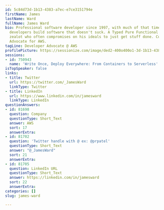 ```yaml
---
id: 5c84d73d-1b13-4383-a7ec-e7ce3151794e
firstName: James
lastName: Ward
fullName: James Ward
bio: Professional software developer since 1997, with much of that time spent helping
  developers build software that doesn't suck. A Typed Pure Functional Programming
  zealot who often compromises on his ideals to just get stuff done. Currently a Developer
  Advocate for AWS.
tagLine: Developer Advocate @ AWS
profilePicture: https://sessionize.com/image/ded2-400o400o1-3d-1b13-4383-a7ec-e7ce3151794e.dc841fd0-dfb3-44cb-8c0b-542fb0968a02.jpg
sessions:
- id: 750943
  name: 'Write Once, Deploy Everywhere: From Containers to Serverless'
isTopSpeaker: false
links:
- title: Twitter
  url: https://twitter.com/_JamesWard
  linkType: Twitter
- title: LinkedIn
  url: https://www.linkedin.com/in/jamesward
  linkType: LinkedIn
questionAnswers:
- id: 81698
  question: Company
  questionType: Short_Text
  answer: AWS
  sort: 17
  answerExtra:
- id: 81702
  question: 'Twitter handle with @ ex: @prpatel'
  questionType: Short_Text
  answer: "@_JamesWard"
  sort: 21
  answerExtra:
- id: 81705
  question: LinkedIn URL
  questionType: Short_Text
  answer: https://linkedin.com/in/jamesward
  sort: 22
  answerExtra:
categories: []
slug: james-ward

---
```


